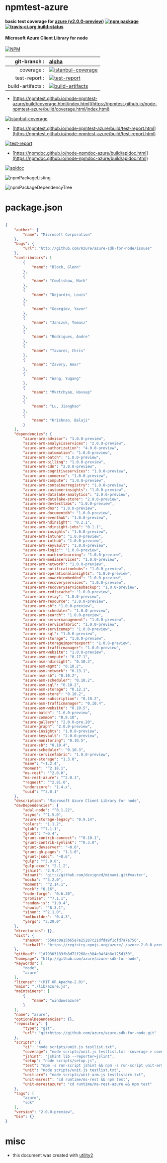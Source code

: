 # npmtest-azure

#### basic test coverage for  [azure (v2.0.0-preview)](http://github.com/azure/azure-sdk-for-node)  [![npm package](https://img.shields.io/npm/v/npmtest-azure.svg?style=flat-square)](https://www.npmjs.org/package/npmtest-azure) [![travis-ci.org build-status](https://api.travis-ci.org/npmtest/node-npmtest-azure.svg)](https://travis-ci.org/npmtest/node-npmtest-azure)

#### Microsoft Azure Client Library for node

[![NPM](https://nodei.co/npm/azure.png?downloads=true&downloadRank=true&stars=true)](https://www.npmjs.com/package/azure)

| git-branch : | [alpha](https://github.com/npmtest/node-npmtest-azure/tree/alpha)|
|--:|:--|
| coverage : | [![istanbul-coverage](https://npmtest.github.io/node-npmtest-azure/build/coverage.badge.svg)](https://npmtest.github.io/node-npmtest-azure/build/coverage.html/index.html)|
| test-report : | [![test-report](https://npmtest.github.io/node-npmtest-azure/build/test-report.badge.svg)](https://npmtest.github.io/node-npmtest-azure/build/test-report.html)|
| build-artifacts : | [![build-artifacts](https://npmtest.github.io/node-npmtest-azure/glyphicons_144_folder_open.png)](https://github.com/npmtest/node-npmtest-azure/tree/gh-pages/build)|

- [https://npmtest.github.io/node-npmtest-azure/build/coverage.html/index.html](https://npmtest.github.io/node-npmtest-azure/build/coverage.html/index.html)

[![istanbul-coverage](https://npmtest.github.io/node-npmtest-azure/build/screenCapture.buildCi.browser.%252Ftmp%252Fbuild%252Fcoverage.lib.html.png)](https://npmtest.github.io/node-npmtest-azure/build/coverage.html/index.html)

- [https://npmtest.github.io/node-npmtest-azure/build/test-report.html](https://npmtest.github.io/node-npmtest-azure/build/test-report.html)

[![test-report](https://npmtest.github.io/node-npmtest-azure/build/screenCapture.buildCi.browser.%252Ftmp%252Fbuild%252Ftest-report.html.png)](https://npmtest.github.io/node-npmtest-azure/build/test-report.html)

- [https://npmdoc.github.io/node-npmdoc-azure/build/apidoc.html](https://npmdoc.github.io/node-npmdoc-azure/build/apidoc.html)

[![apidoc](https://npmdoc.github.io/node-npmdoc-azure/build/screenCapture.buildCi.browser.%252Ftmp%252Fbuild%252Fapidoc.html.png)](https://npmdoc.github.io/node-npmdoc-azure/build/apidoc.html)

![npmPackageListing](https://npmtest.github.io/node-npmtest-azure/build/screenCapture.npmPackageListing.svg)

![npmPackageDependencyTree](https://npmtest.github.io/node-npmtest-azure/build/screenCapture.npmPackageDependencyTree.svg)



# package.json

```json

{
    "author": {
        "name": "Microsoft Corporation"
    },
    "bugs": {
        "url": "http://github.com/Azure/azure-sdk-for-node/issues"
    },
    "contributors": [
        {
            "name": "Block, Glenn"
        },
        {
            "name": "Cowlishaw, Mark"
        },
        {
            "name": "Dejardin, Louis"
        },
        {
            "name": "Georgiev, Yavor"
        },
        {
            "name": "Janczuk, Tomasz"
        },
        {
            "name": "Rodrigues, Andre"
        },
        {
            "name": "Tavares, Chris"
        },
        {
            "name": "Zavery, Amar"
        },
        {
            "name": "Wang, Yugang"
        },
        {
            "name": "Mkrtchyan, Hovsep"
        },
        {
            "name": "Lu, Jianghao"
        },
        {
            "name": "Krishnan, Balaji"
        }
    ],
    "dependencies": {
        "azure-arm-advisor": "1.0.0-preview",
        "azure-arm-analysisservices": "2.0.0-preview",
        "azure-arm-authorization": "4.0.0-preview",
        "azure-arm-automation": "1.0.0-preview",
        "azure-arm-batch": "1.0.0-preview",
        "azure-arm-billing": "1.0.0-preview",
        "azure-arm-cdn": "2.0.0-preview",
        "azure-arm-cognitiveservices": "1.0.0-preview",
        "azure-arm-commerce": "1.0.0-preview",
        "azure-arm-compute": "1.0.0-preview",
        "azure-arm-containerregistry": "1.0.0-preview",
        "azure-arm-customerinsights": "1.0.0-preview",
        "azure-arm-datalake-analytics": "2.0.0-preview",
        "azure-arm-datalake-store": "2.0.0-preview",
        "azure-arm-devtestlabs": "1.0.0-preview",
        "azure-arm-dns": "1.0.0-preview",
        "azure-arm-documentdb": "1.0.0-preview",
        "azure-arm-eventhub": "1.0.0-preview",
        "azure-arm-hdinsight": "0.2.1",
        "azure-arm-hdinsight-jobs": "0.1.1",
        "azure-arm-insights": "1.0.0-preview",
        "azure-arm-intune": "1.0.0-preview",
        "azure-arm-iothub": "1.0.0-preview",
        "azure-arm-keyvault": "1.0.0-preview",
        "azure-arm-logic": "1.0.0-preview",
        "azure-arm-machinelearning": "1.0.0-preview",
        "azure-arm-mediaservices": "1.0.0-preview",
        "azure-arm-network": "1.0.0-preview",
        "azure-arm-notificationhubs": "1.0.0-preview",
        "azure-arm-operationalinsights": "1.0.0-preview",
        "azure-arm-powerbiembedded": "1.0.0-preview",
        "azure-arm-recoveryservices": "1.0.0-preview",
        "azure-arm-recoveryservicesbackup": "1.0.0-preview",
        "azure-arm-rediscache": "1.0.0-preview",
        "azure-arm-relay": "1.0.0-preview",
        "azure-arm-resource": "2.0.0-preview",
        "azure-arm-sb": "1.0.0-preview",
        "azure-arm-scheduler": "1.0.0-preview",
        "azure-arm-search": "1.0.0-preview",
        "azure-arm-servermanagement": "1.0.0-preview",
        "azure-arm-servicefabric": "1.0.0-preview",
        "azure-arm-servicemap": "1.0.0-preview",
        "azure-arm-sql": "1.0.0-preview",
        "azure-arm-storage": "1.0.0-preview",
        "azure-arm-storageimportexport": "1.0.0-preview",
        "azure-arm-trafficmanager": "1.0.0-preview",
        "azure-arm-website": "1.0.0-preview",
        "azure-asm-compute": "0.17.1",
        "azure-asm-hdinsight": "0.10.3",
        "azure-asm-mgmt": "0.10.2",
        "azure-asm-network": "0.13.1",
        "azure-asm-sb": "0.10.2",
        "azure-asm-scheduler": "0.10.2",
        "azure-asm-sql": "0.10.2",
        "azure-asm-storage": "0.12.1",
        "azure-asm-store": "0.10.2",
        "azure-asm-subscription": "0.10.2",
        "azure-asm-trafficmanager": "0.10.4",
        "azure-asm-website": "0.10.5",
        "azure-batch": "1.0.0-preview",
        "azure-common": "0.9.18",
        "azure-gallery": "2.0.0-pre.20",
        "azure-graph": "2.0.0-preview",
        "azure-insights": "1.0.0-preview",
        "azure-keyvault": "2.0.0-preview",
        "azure-monitoring": "0.10.5",
        "azure-sb": "0.10.4",
        "azure-scheduler": "0.10.3",
        "azure-servicefabric": "1.0.0-preview",
        "azure-storage": "1.3.0",
        "mime": "~1.2.4",
        "moment": "^2.18.1",
        "ms-rest": "^2.0.0",
        "ms-rest-azure": "^2.0.1",
        "request": "^2.81.0",
        "underscore": "1.4.x",
        "uuid": "^3.0.1"
    },
    "description": "Microsoft Azure Client Library for node",
    "devDependencies": {
        "adal-node": "^0.1.22",
        "async": "^1.5.0",
        "azure-storage-legacy": "0.9.14",
        "colors": "1.1.2",
        "glob": "^7.1.1",
        "grunt": "~0.4",
        "grunt-contrib-connect": "^0.10.1",
        "grunt-contrib-symlink": "^0.3.0",
        "grunt-devserver": "~0.6",
        "grunt-gh-pages": "1.1.0",
        "grunt-jsdoc": "~0.6",
        "gulp": "^3.9.0",
        "gulp-exec": "2.1.2",
        "jshint": "2.9.4",
        "minami": "git://github.com/devigned/minami.git#master",
        "mocha": "^3.2.0",
        "moment": "^2.14.1",
        "nock": "0.16",
        "node-forge": "0.6.30",
        "promise": "^7.1.1",
        "random-js": "1.0.4",
        "should": "^8.3.1",
        "sinon": "^2.1.0",
        "xmlbuilder": "0.4.3",
        "yargs": "3.29.0"
    },
    "directories": {},
    "dist": {
        "shasum": "550ac8a15b65e7e25287c21dfda9f1cfd7a7e756",
        "tarball": "https://registry.npmjs.org/azure/-/azure-2.0.0-preview.tgz"
    },
    "gitHead": "1d79303183fb8d72f268cc384c04f4b8e125d130",
    "homepage": "http://github.com/azure/azure-sdk-for-node",
    "keywords": [
        "node",
        "azure"
    ],
    "license": "(MIT OR Apache-2.0)",
    "main": "./lib/azure.js",
    "maintainers": [
        {
            "name": "windowsazure"
        }
    ],
    "name": "azure",
    "optionalDependencies": {},
    "repository": {
        "type": "git",
        "url": "git+https://github.com/azure/azure-sdk-for-node.git"
    },
    "scripts": {
        "ci": "node scripts/unit.js testlist.txt",
        "coverage": "node scripts/unit.js testlist.txt -coverage > coverage.html",
        "jshint": "jshint lib --reporter=jslint",
        "setup": "node scripts/setup.js",
        "test": "npm -s run-script jshint && npm -s run-script unit-arm && npm -s run-script unit && npm -s run-script unit-msrest && npm -s run-script unit-msrestazure",
        "unit": "node scripts/unit.js testlist.txt",
        "unit-arm": "node scripts/unit-arm.js testlistarm.txt",
        "unit-msrest": "cd runtime/ms-rest && npm test",
        "unit-msrestazure": "cd runtime/ms-rest-azure && npm test"
    },
    "tags": [
        "azure",
        "sdk"
    ],
    "version": "2.0.0-preview",
    "bin": {}
}
```



# misc
- this document was created with [utility2](https://github.com/kaizhu256/node-utility2)
